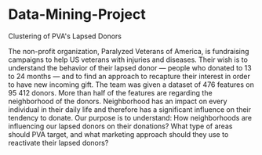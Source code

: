 # Data-Mining-Project

Clustering of PVA's Lapsed Donors

  The non-profit organization, Paralyzed Veterans of America, is fundraising campaigns to
help US veterans with injuries and diseases. Their wish is to understand the behavior of
their lapsed donor — people who donated to 13 to 24 months — and to find an
approach to recapture their interest in order to have new incoming gift. The team was
given a dataset of 476 features on 95 412 donors. More than half of the features are
regarding the neighborhood of the donors. Neighborhood has an impact on
every individual in their daily life and therefore has a significant influence on their
tendency to donate. Our purpose is to understand:
How neighborhoods are influencing our lapsed donors on their donations? What type of
areas should PVA target, and what marketing approach should they use to reactivate
their lapsed donors?
